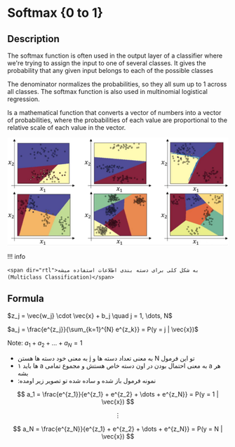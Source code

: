 # Softmax {0 to 1}

## Description

The softmax function is often used in the output layer of a classifier where we're trying to assign the input to one of several classes.
It gives the probability that any given input belongs to each of the possible classes

The denominator normalizes the probabilities, so they all sum up to 1 across all classes.
The softmax function is also used in multinomial logistical regression.

Is a mathematical function that converts a vector of numbers into a vector of probabilities, where the probabilities of each value are proportional to the relative scale of each value in the vector.

![](softmax/image1.jpg)

!!! info

    <span dir="rtl">به شکل کلی برای دسته بندی اطلاعات استفاده میشه (Multiclass Classification)</span>

## Formula

$z_j = \vec{w_j} \cdot \vec{x} + b_j \quad j = 1, \dots, N$

$a_j = \frac{e^{z_j}}{\sum_{k=1}^{N} e^{z_k}} = P(y = j | \vec{x})$

Note: $a_1 + a_2 + \dots + a_N = 1$

- <span dir="rtl">تو این فرمول N به معنی تعداد دسته ها و j به معنی خود دسته ها هستن</span>
- <span dir="rtl">هر a به معنی احتمال بودن در اون دسته خاص هستش و مجموع تمامی a ها باید ۱ بشه</span>
- <span dir="rtl">نمونه فرمول باز شده و ساده شده تو تصویر زیر اومده:</span>

$$
a_1 = \frac{e^{z_1}}{e^{z_1} + e^{z_2} + \dots + e^{z_N}} = P(y = 1 | \vec{x})
$$

$$
\vdots
$$

$$
a_N = \frac{e^{z_N}}{e^{z_1} + e^{z_2} + \dots + e^{z_N}} = P(y = N | \vec{x})
$$
